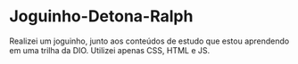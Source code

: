 # Joguinho-Detona-Ralph
Realizei um joguinho, junto aos conteúdos de estudo que estou aprendendo em uma trilha da DIO. Utilizei apenas CSS, HTML e JS.
